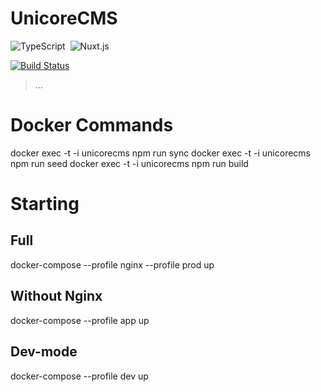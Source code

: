 # UnicoreCMS

<p>
  <img alt="TypeScript" src="https://img.shields.io/badge/-TypeScript-05122A?style=flat&logo=TypeScript"/>&nbsp;
  <img alt="Nuxt.js" src="https://img.shields.io/badge/-Nuxt.js-05122A?style=flat&logo=Nuxt.js"/>&nbsp;
 </p>
 
[![Build Status](https://github.com/UnicoreProject/UnicoreCMS/actions/workflows/build.yml/badge.svg)](https://github.com/UnicoreProject/UnicoreCMS/actions)

> ...

# Docker Commands

docker exec -t -i unicorecms npm run sync
docker exec -t -i unicorecms npm run seed
docker exec -t -i unicorecms npm run build

# Starting
## Full
docker-compose --profile nginx --profile prod up

## Without Nginx
docker-compose --profile app up

## Dev-mode
docker-compose --profile dev up